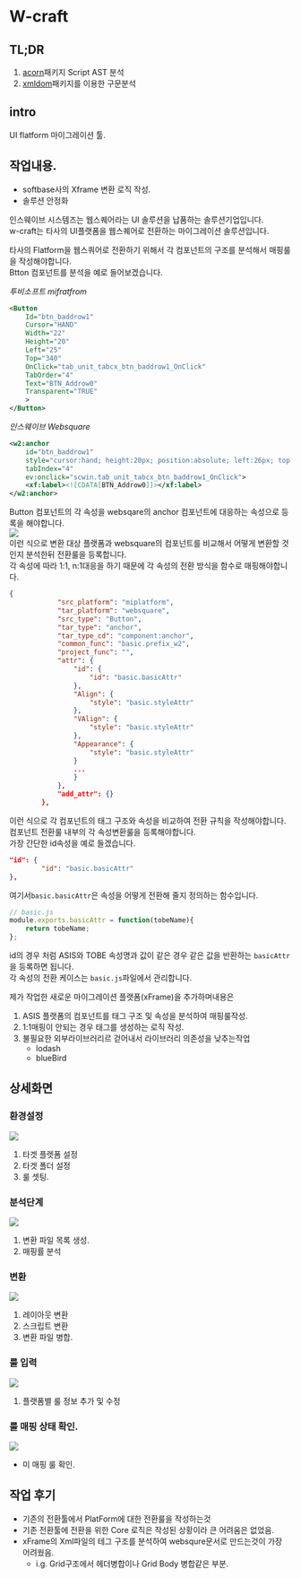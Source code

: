 # W-craft


## TL;DR
1. [acorn](https://www.npmjs.com/package/acorn)패키지 Script AST 분석
2. [xmldom](https://www.npmjs.com/package/xmldom)패키지를 이용한 구문분석


## intro
UI flatform 마이그레이션 툴.


## 작업내용.
- softbase사의 Xframe 변환 로직 작성.
- 솔루션 안정화

인스웨이브 시스템즈는 웹스퀘어라는 UI 솔루션을 납품하는 솔루션기업입니다.  
w-craft는 타사의 UI플랫폼을 웹스퀘어로 전환하는 마이그레이션 솔루션입니다.  

타사의 Flatform을 웹스쿼어로 전환하기 위해서 
각 컴포넌트의 구조를 분석해서 매핑룰을 작성해야합니다.  
Btton 컴포넌트를 분석을 예로 들어보겠습니다.  

*투비소프트 mifratfrom*
```xml
<Button 
    Id="btn_baddrow1"  
    Cursor="HAND" 
    Width="22" 
    Height="20" 
    Left="25" 
    Top="340" 
    OnClick="tab_unit_tabcx_btn_baddrow1_OnClick" 
    TabOrder="4"  
    Text="BTN_Addrow0" 
    Transparent="TRUE" 
    >
</Button>
```

*인스웨이브 Websquare*
```xml
<w2:anchor 
    id="btn_baddrow1" 
    style="cursor:hand; height:20px; position:absolute; left:26px; top:340px; width:22px;"  
    tabIndex="4"  
    ev:onclick="scwin.tab_unit_tabcx_btn_baddrow1_OnClick">
    <xf:label><![CDATA[BTN_Addrow0]]></xf:label>
</w2:anchor>
```
Button 컴포넌트의 각 속성을 websqare의 anchor 컴포넌트에 대응하는 속성으로 등록을 해야합니다.  
![](../resource/wcraft/6.png)  
이런 식으로 변환 대상 플랫폼과 websquare의 컴포넌트를 비교해서 어떻게 변환할 것인지 분석한뒤 전환룰을 등록합니다.  
각 속성에 따라 1:1, n:1대응을 하기 때문에 각 속성의 전환 방식을 함수로 매핑해야합니다.  

```json
{
			"src_platform": "miplatform",
			"tar_platform": "websquare",
			"src_type": "Button",
			"tar_type": "anchor",
			"tar_type_cd": "component:anchor",
			"common_func": "basic.prefix_w2",
			"project_func": "",
			"attr": {
				"id": {
					"id": "basic.basicAttr"
				},
				"Align": {
					"style": "basic.styleAttr"
				},
				"VAlign": {
					"style": "basic.styleAttr"
				},
				"Appearance": {
					"style": "basic.styleAttr"
				}
                ...
				}
			},
			"add_attr": {}
		},
```
이런 식으로 각 컴포넌트의 태그 구조와 속성을 비교하여 전환 규칙을 작성해야합니다.  
컴포넌트 전환룰 내부의 각 속성변환룰을 등록해야합니다.  
가장 간단한 id속성을 예로 들겠습니다.  

```json
"id": {
        "id": "basic.basicAttr"
},
```
여기서`basic.basicAttr`은 속성을 어떻게 전환해 줄지 정의하는 함수입니다.  
```js
// basic.js
module.exports.basicAttr = function(tobeName){
	return tobeName;	
};
```
id의 경우 처럼 ASIS와 TOBE 속성명과 값이 같은 경우 같은 값을 반환하는 `basicAttr`을 등록하면 됩니다.  
각 속성의 전환 케이스는 `basic.js`파일에서 관리합니다.  



제가 작업한 새로운 마이그레이션 플랫폼(xFrame)을 추가하며내용은 
1. ASIS 플랫폼의 컴포넌트를 태그 구조 및 속성을 분석하여 매핑룰작성.
2. 1:1매핑이 안되는 경우 태그를 생성하는 로직 작성.
3. 불필요한 외부라이브러리르 걷어내서 라이브러리 의존성을 낮추는작업
    - lodash
    - blueBird


## 상세화면

### 환경설정
![](../resource/wcraft/1.png)
1. 타겟 플렛폼 설정
2. 타겟 폴더 설정
3. 룰 셋팅.


### 분석단계
![](../resource/wcraft/2.png)
1. 변환 파일 목록 생성.
2. 매핑률 분석

### 변환
![](../resource/wcraft/3.png)
1. 레이아웃 변환
2. 스크립트 변환
3. 변환 파일 병합.

### 룰 입력
![](../resource/wcraft/4.png)
1. 플랫폼별 룰 정보 추가 및 수정

### 룰 매핑 상태 확인.
![](../resource/wcraft/5.png)
- 미 매핑 룰 확인.



## 작업 후기
- 기존의 전환툴에서 PlatForm에 대한 전환룰을 작성하는것
- 기존 전환툴에 전환을 위한 Core 로직은 작성된 상황이라 큰 어려움은 없었음.
- xFrame의 Xml파일의 테그 구조를 분석하여 websqure문서로 만드는것이 가장 어려웠음.
    - i.g. Grid구조에서 헤더병합이나 Grid Body 병합같은 부분.
